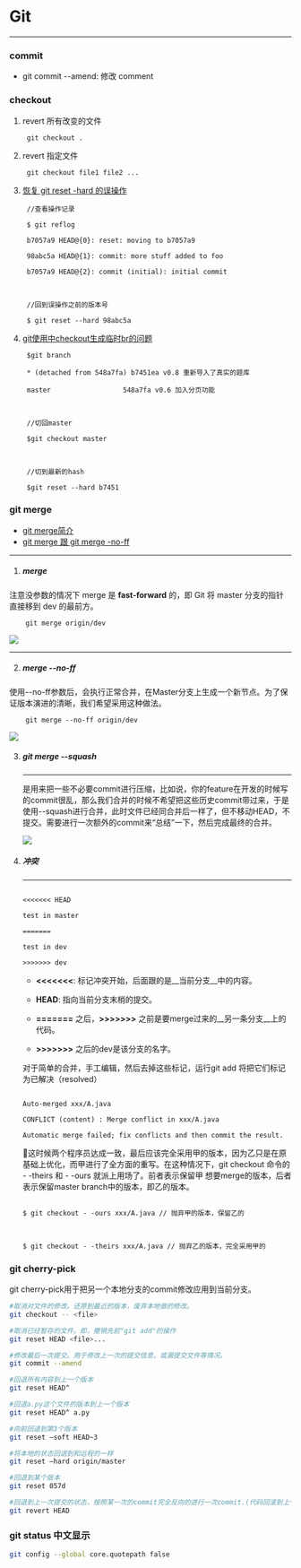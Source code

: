 # Git

---
### commit 
- git commit --amend: 修改 comment
### checkout

1. revert 所有改变的文件



		git checkout .

		

2. revert 指定文件

		

		git checkout file1 file2 ...



3. [恢复 git reset -hard 的误操作](http://www.cnblogs.com/mliudong/archive/2013/04/08/3007303.html)



		//查看操作记录

		$ git reflog

		b7057a9 HEAD@{0}: reset: moving to b7057a9

		98abc5a HEAD@{1}: commit: more stuff added to foo

		b7057a9 HEAD@{2}: commit (initial): initial commit

		

		//回到误操作之前的版本号

		$ git reset --hard 98abc5a

4. [git使用中checkout生成临时br的问题](http://blog.csdn.net/mydo/article/details/42784735)



		$git branch

		* (detached from 548a7fa) b7451ea v0.8 重新导入了真实的题库

 		master                  548a7fa v0.6 加入分页功能

 		

 		//切回master 

 		$git checkout master

 		

 		//切到最新的hash

 		$git reset --hard b7451

 		

 		

### git merge ###



- [git merge简介](http://blog.csdn.net/hudashi/article/details/7664382)
- [git merge 跟 git merge -no-ff](http://www.myexception.cn/program/1987549.html)



---



1. ##### merge #####

 注意没参数的情况下 merge 是 **fast-forward** 的，即 Git 将 master 分支的指针直接移到 dev 的最前方。

 		

 		git merge origin/dev

 		

 ![](http://img.blog.csdn.net/20150317150204419?watermark/2/text/aHR0cDovL2Jsb2cuY3Nkbi5uZXQvaHVkYXNoaQ==/font/5a6L5L2T/fontsize/400/fill/I0JBQkFCMA==/dissolve/70/gravity/Center)



 ---

 

2. ##### merge --no-ff #####

 使用--no-ff参数后，会执行正常合并，在Master分支上生成一个新节点。为了保证版本演进的清晰，我们希望采用这种做法。

 		

 		git merge --no-ff origin/dev

 		

 ![](http://img.blog.csdn.net/20150317150436227?watermark/2/text/aHR0cDovL2Jsb2cuY3Nkbi5uZXQvaHVkYXNoaQ==/font/5a6L5L2T/fontsize/400/fill/I0JBQkFCMA==/dissolve/70/gravity/Center)



3. ##### git merge --squash #####



	---

	

	是用来把一些不必要commit进行压缩，比如说，你的feature在开发的时候写的commit很乱，那么我们合并的时候不希望把这些历史commit带过来，于是使用--squash进行合并，此时文件已经同合并后一样了，但不移动HEAD，不提交。需要进行一次额外的commit来“总结”一下，然后完成最终的合并。

	

	![](http://segmentfault.com/img/bVkJAj)



3. ##### 冲突 #####

  

	---



	```

	<<<<<<< HEAD

	test in master

	=======

	test in dev

	>>>>>>> dev

	```

	

	- __<<<<<<<__: 标记冲突开始，后面跟的是__当前分支__中的内容。 

 

	- __HEAD__: 指向当前分支末梢的提交。  



	- __=======__ 之后，__>>>>>>>__ 之前是要merge过来的__另一条分支__上的代码。  



	- __>>>>>>>__ 之后的dev是该分支的名字。  



	对于简单的合并，手工编辑，然后去掉这些标记，运行git add 将把它们标记为已解决（resolved）

	

	```

	Auto-merged xxx/A.java

	CONFLICT (content) : Merge conflict in xxx/A.java

	Automatic merge failed; fix conflicts and then commit the result.

	```



	这时候两个程序员达成一致，最后应该完全采用甲的版本，因为乙只是在原基础上优化，而甲进行了全方面的重写。在这种情况下，git checkout 命令的   - -theirs 和 - -ours 就派上用场了。前者表示保留甲 想要merge的版本，后者表示保留master branch中的版本，即乙的版本。  

	

	```

	$ git checkout - -ours xxx/A.java // 抛弃甲的版本，保留乙的  

	

	$ git checkout - -theirs xxx/A.java // 抛弃乙的版本，完全采用甲的

	```

	

	

### git cherry-pick ###



git cherry-pick用于把另一个本地分支的commit修改应用到当前分支。

```bash
#取消对文件的修改。还原到最近的版本，废弃本地做的修改。
git checkout -- <file>

#取消已经暂存的文件。即，撤销先前"git add"的操作
git reset HEAD <file>...

#修改最后一次提交。用于修改上一次的提交信息，或漏提交文件等情况。
git commit --amend

#回退所有内容到上一个版本
git reset HEAD^

#回退a.py这个文件的版本到上一个版本  
git reset HEAD^ a.py  

#向前回退到第3个版本  
git reset –soft HEAD~3  

#将本地的状态回退到和远程的一样  
git reset –hard origin/master  

#回退到某个版本  
git reset 057d  

#回退到上一次提交的状态，按照某一次的commit完全反向的进行一次commit.(代码回滚到上个版本，并提交git)
git revert HEAD
```

### git status 中文显示

```bash
git config --global core.quotepath false
```
